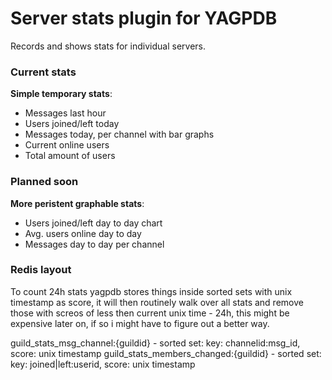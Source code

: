 # Server stats plugin for YAGPDB

Records and shows stats for individual servers.

### Current stats

**Simple temporary stats**:

 - Messages last hour
 - Users joined/left today
 - Messages today, per channel with bar graphs
 - Current online users
 - Total amount of users

### Planned soon

**More peristent graphable stats**:

 - Users joined/left day to day chart
 - Avg. users online day to day
 - Messages day to day per channel


### Redis layout

To count 24h stats yagpdb stores things inside sorted sets with unix timestamp as score, it will then routinely walk over all stats and remove those with screos of less then current unix time - 24h, this might be expensive later on, if so i might have to figure out a better way.

guild_stats_msg_channel:{guildid} - sorted set: key: channelid:msg_id, score: unix timestamp
guild_stats_members_changed:{guildid} - sorted set: key: joined|left:userid, score: unix timestamp
